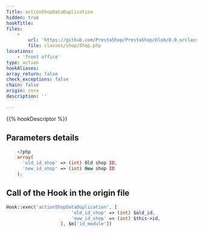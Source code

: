 ```yaml
---
Title: actionShopDataDuplication
hidden: true
hookTitle: 
files:
    -
        url: 'https://github.com/PrestaShop/PrestaShop/blob/8.0.x/classes/shop/Shop.php'
        file: classes/shop/Shop.php
locations:
    - 'front office'
type: action
hookAliases: 
array_return: false
check_exceptions: false
chain: false
origin: core
description: ''

---
```


{{% hookDescriptor %}}

## Parameters details

```php
    <?php
    array(
      'old_id_shop' => (int) Old shop ID,
      'new_id_shop' => (int) New shop ID
    );
```

## Call of the Hook in the origin file

```php
Hook::exec('actionShopDataDuplication', [
                        'old_id_shop' => (int) $old_id,
                        'new_id_shop' => (int) $this->id,
                    ], $m['id_module'])
```
